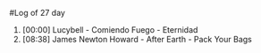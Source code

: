 #Log of 27 day

1. [00:00] Lucybell - Comiendo Fuego - Eternidad
1. [08:38] James Newton Howard - After Earth - Pack Your Bags
